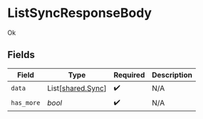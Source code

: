 # ListSyncResponseBody

Ok


## Fields

| Field                                            | Type                                             | Required                                         | Description                                      |
| ------------------------------------------------ | ------------------------------------------------ | ------------------------------------------------ | ------------------------------------------------ |
| `data`                                           | List[[shared.Sync](../../models/shared/sync.md)] | :heavy_check_mark:                               | N/A                                              |
| `has_more`                                       | *bool*                                           | :heavy_check_mark:                               | N/A                                              |
